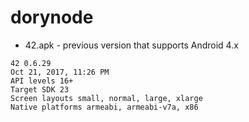 # dorynode


* 42.apk - previous version that supports Android 4.x
```
42 0.6.29
Oct 21, 2017, 11:26 PM
API levels 16+
Target SDK 23
Screen layouts small, normal, large, xlarge
Native platforms armeabi, armeabi-v7a, x86
```
